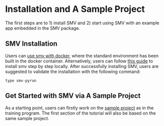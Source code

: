 # Installation and A Sample Project

The first steps are to 1) install SMV and 2) start using SMV with an example app embedded in the SMV package.

## SMV Installation
Users can [use smv with docker](https://github.com/TresAmigosSD/SMV#installation), where the standard environment has been built in the docker container. Alternatively, users can follow [this guide](https://github.com/TresAmigosSD/SMV/blob/master/docs/user/smv_install.md) to install smv step by step locally. After successfully installing SMV, users are suggested to validate the installation with the following command:
```shell
type smv-pyrun
```

## Get Started with SMV via A Sample Project
As a starting point, users can firstly work on the [sample project](https://github.com/TresAmigosSD/SMV#create-example-app) as in the training program. The first section of the tutorial will also be based on the same sample project.
